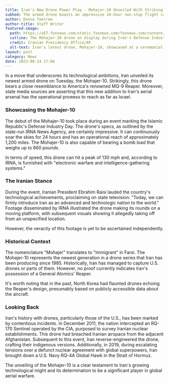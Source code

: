```yaml
---
title: Iran's New Drone Power Play - Mohajer-10 Unveiled With Striking Resemblance to US's MQ-9 Reaper
subhed: The armed drone boasts an impressive 24-hour non-stop flight capability and the range to reach Israel.
author: Donna Teetree
author-title: Staff Writer
featured-image: 
  path: https://a57.foxnews.com/static.foxnews.com/foxnews.com/content/uploads/2023/08/640/320/Iran-Mohajer-10-1.jpg?ve=1&tl=1
  cutline: The Mohajer-10 drone on display during Iran's Defense Industry Day.
  credit: Iranian Presidency Office/AP
  alt-text: Iran's latest drone, Mohajer-10, showcased at a ceremonial event.
layout: post
category: News
date: 2023-08-24 17:04
---
```


In a move that underscores its technological ambitions, Iran unveiled its newest armed drone on Tuesday, the Mohajer-10. Strikingly, this drone bears a close resemblance to America's renowned MQ-9 Reaper. Moreover, state media sources are asserting that this new addition to Iran's aerial arsenal has the operational prowess to reach as far as Israel.

### Showcasing the Mohajer-10

The debut of the Mohajer-10 took place during an event marking the Islamic Republic's Defense Industry Day. The drone's specs, as outlined by the state-run IRNA News Agency, are certainly impressive. It can continuously soar the skies for 24 hours and has an operational reach of approximately 1,200 miles. The Mohajer-10 is also capable of bearing a bomb load that weighs up to 660 pounds.

In terms of speed, this drone can hit a peak of 130 mph and, according to IRNA, is furnished with "electronic warfare and intelligence-gathering systems."

### The Iranian Stance

During the event, Iranian President Ebrahim Raisi lauded the country's technological achievements, proclaiming on state television: "Today, we can firmly introduce Iran as an advanced and technologic nation to the world." Footage disseminated by IRNA illustrated the drone making its rounds on a moving platform, with subsequent visuals showing it allegedly taking off from an unspecified location.

However, the veracity of this footage is yet to be ascertained independently.

### Historical Context

The nomenclature "Mohajer" translates to "immigrant" in Farsi. The Mohajer-10 represents the newest generation in a drone series that Iran has been producing since 1985. Historically, Iran has managed to capture U.S. drones or parts of them. However, no proof currently indicates Iran's possession of a General Atomics' Reaper.

It's worth noting that in the past, North Korea had flaunted drones echoing the Reaper's design, presumably based on publicly accessible data about the aircraft.

### Looking Back

Iran's history with drones, particularly those of the U.S., has been marked by contentious incidents. In December 2011, the nation intercepted an RQ-170 Sentinel operated by the CIA, purposed to survey Iranian nuclear establishments. This drone had breached Iranian airspace from the adjacent Afghanistan. Subsequent to this event, Iran reverse-engineered the drone, crafting their indigenous versions. Additionally, in 2019, during escalating tensions over a defunct nuclear agreement with global superpowers, Iran brought down a U.S. Navy RQ-4A Global Hawk in the Strait of Hormuz.

The unveiling of the Mohajer-10 is a clear testament to Iran's growing technological might and its determination to be a significant player in global aerial warfare.
